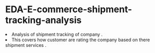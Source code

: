 # EDA-E-commerce-shipment-tracking-analysis
<li>Analysis of shipment  tracking of company .</li>
<li>This covers how customer are rating the company based on there shipment services .</li>
